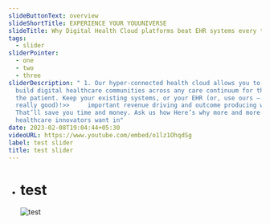 ```yaml
---
slideButtonText: overview
slideShortTitle: EXPERIENCE YOUR YOUUNIVERSE
slideTitle: Why Digital Health Cloud platforms beat EHR systems every time
tags:
  - slider
sliderPointer:
  - one
  - two
  - three
sliderDescription: " 1. Our hyper-connected health cloud allows you to quickly
  build digital healthcare communities across any care continuum for the life of
  the patient. Keep your existing systems, or your EHR (or, use ours – it’s
  really good)!>>     important revenue driving and outcome producing workflows.
  That’ll save you time and money. Ask us how Here’s why more and more
  healthcare innovators want in"
date: 2023-02-08T19:04:44+05:30
videoURL: https://www.youtube.com/embed/o1lz1OhqdSg
label: test slider
title: test slider
---
```

* # **t﻿est**

  ![test](/assets/icecreamsocialphoto_00370.jpg "test")
